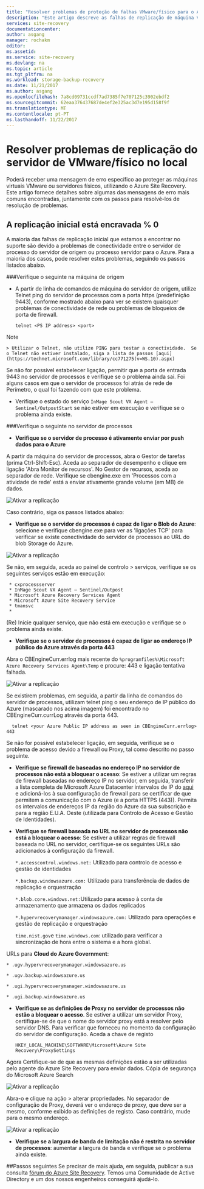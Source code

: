 ```yaml
---
title: "Resolver problemas de proteção de falhas VMware/físico para o Azure | Microsoft Docs"
description: "Este artigo descreve as falhas de replicação de máquina VMware comuns e como resolvê-los"
services: site-recovery
documentationcenter: 
author: asgang
manager: rochakm
editor: 
ms.assetid: 
ms.service: site-recovery
ms.devlang: na
ms.topic: article
ms.tgt_pltfrm: na
ms.workload: storage-backup-recovery
ms.date: 11/21/2017
ms.author: asgang
ms.openlocfilehash: 7a8cd09731ccdf7ad7385f7e707125c3902ebdf2
ms.sourcegitcommit: 62eaa376437687de4ef2e325ac3d7e195d158f9f
ms.translationtype: MT
ms.contentlocale: pt-PT
ms.lasthandoff: 11/22/2017
---
```

# <a name="troubleshoot-on-premises-vmwarephysical-server-replication-issues"></a>Resolver problemas de replicação do servidor de VMware/físico no local
Poderá receber uma mensagem de erro específico ao proteger as máquinas virtuais VMware ou servidores físicos, utilizando o Azure Site Recovery. Este artigo fornece detalhes sobre algumas das mensagens de erro mais comuns encontradas, juntamente com os passos para resolvê-los de resolução de problemas.


## <a name="initial-replication-is-stuck-at-0"></a>A replicação inicial está encravada % 0
A maioria das falhas de replicação inicial que estamos a encontrar no suporte são devido a problemas de conectividade entre o servidor de processo do servidor de origem ou processo servidor para o Azure.
Para a maioria dos casos, pode resolver estes problemas, seguindo os passos listados abaixo.

###<a name="check-the-following-on-source-machine"></a>Verifique o seguinte na máquina de origem
* A partir de linha de comandos de máquina do servidor de origem, utilize Telnet ping do servidor de processos com a porta https (predefinição 9443), conforme mostrado abaixo para ver se existem quaisquer problemas de conectividade de rede ou problemas de bloqueios de porta de firewall.

    `telnet <PS IP address> <port>`
> [!NOTE]
    > Utilizar o Telnet, não utilize PING para testar a conectividade.  Se o Telnet não estiver instalado, siga a lista de passos [aqui](https://technet.microsoft.com/library/cc771275(v=WS.10).aspx)

Se não for possível estabelecer ligação, permitir que a porta de entrada 9443 no servidor de processos e verifique se o problema ainda sai. Foi alguns casos em que o servidor de processos foi atrás de rede de Perímetro, o qual foi fazendo com que este problema.

* Verifique o estado do serviço `InMage Scout VX Agent – Sentinel/OutpostStart` se não estiver em execução e verifique se o problema ainda existe.   

###<a name="check-the-following-on-process-server"></a>Verifique o seguinte no servidor de processos

* **Verifique se o servidor de processo é ativamente enviar por push dados para o Azure**

A partir da máquina do servidor de processos, abra o Gestor de tarefas (prima Ctrl-Shift-Esc). Aceda ao separador de desempenho e clique em ligação 'Abra Monitor de recursos'. No Gestor de recursos, aceda ao separador de rede. Verifique se cbengine.exe em 'Processos com a atividade de rede' está a enviar ativamente grande volume (em MB) de dados.

![Ativar a replicação](./media/site-recovery-protection-common-errors/cbengine.png)

Caso contrário, siga os passos listados abaixo:

* **Verifique se o servidor de processos é capaz de ligar o Blob do Azure**: selecione e verifique cbengine.exe para ver as 'ligações TCP' para verificar se existe conectividade do servidor de processos ao URL do blob Storage do Azure.

![Ativar a replicação](./media/site-recovery-protection-common-errors/rmonitor.png)

Se não, em seguida, aceda ao painel de controlo > serviços, verifique se os seguintes serviços estão em execução:

     * cxprocessserver
     * InMage Scout VX Agent – Sentinel/Outpost
     * Microsoft Azure Recovery Services Agent
     * Microsoft Azure Site Recovery Service
     * tmansvc
     *
(Re) Inicie qualquer serviço, que não está em execução e verifique se o problema ainda existe.

* **Verifique se o servidor de processos é capaz de ligar ao endereço IP público do Azure através da porta 443**

Abra o CBEngineCurr.errlog mais recente do `%programfiles%\Microsoft Azure Recovery Services Agent\Temp` e procure: 443 e ligação tentativa falhada.

![Ativar a replicação](./media/site-recovery-protection-common-errors/logdetails1.png)

Se existirem problemas, em seguida, a partir da linha de comandos do servidor de processos, utilizam telnet ping o seu endereço de IP público do Azure (mascarado nos acima imagem) foi encontrado no CBEngineCurr.currLog através da porta 443.

      telnet <your Azure Public IP address as seen in CBEngineCurr.errlog>  443
Se não for possível estabelecer ligação, em seguida, verifique se o problema de acesso devido a firewall ou Proxy, tal como descrito no passo seguinte.


* **Verifique se firewall de baseadas no endereço IP no servidor de processos não está a bloquear o acesso**: Se estiver a utilizar um regras de firewall baseadas no endereço IP no servidor, em seguida, transferir a lista completa de Microsoft Azure Datacenter intervalos de IP do [aqui](https://www.microsoft.com/download/details.aspx?id=41653) e adicioná-los à sua configuração de firewall para se certificar de que permitem a comunicação com o Azure (e a porta HTTPS (443)).  Permita os intervalos de endereços IP da região do Azure da sua subscrição e para a região E.U.A. Oeste (utilizada para Controlo de Acesso e Gestão de Identidades).

* **Verifique se firewall baseada no URL no servidor de processos não está a bloquear o acesso**: Se estiver a utilizar regras de firewall baseada no URL no servidor, certifique-se os seguintes URLs são adicionados à configuração da firewall.

  `*.accesscontrol.windows.net:` Utilizado para controlo de acesso e gestão de identidades

  `*.backup.windowsazure.com:` Utilizado para transferência de dados de replicação e orquestração

  `*.blob.core.windows.net:`Utilizado para acesso à conta de armazenamento que armazena os dados replicados

  `*.hypervrecoverymanager.windowsazure.com:` Utilizado para operações e gestão de replicação e orquestração

  `time.nist.gov`e `time.windows.com`: utilizado para verificar a sincronização de hora entre o sistema e a hora global.

URLs para **Cloud do Azure Government**:

`* .ugv.hypervrecoverymanager.windowsazure.us`

`* .ugv.backup.windowsazure.us`

`* .ugi.hypervrecoverymanager.windowsazure.us`

`* .ugi.backup.windowsazure.us`

* **Verifique se as definições de Proxy no servidor de processos não estão a bloquear o acesso**.  Se estiver a utilizar um servidor Proxy, certifique-se de que o nome do servidor proxy está a resolver pelo servidor DNS.
Para verificar que forneceu no momento da configuração do servidor de configuração. Aceda a chave de registo

    `HKEY_LOCAL_MACHINE\SOFTWARE\Microsoft\Azure Site Recovery\ProxySettings`

Agora Certifique-se de que as mesmas definições estão a ser utilizadas pelo agente do Azure Site Recovery para enviar dados.
Cópia de segurança do Microsoft Azure Search

![Ativar a replicação](./media/site-recovery-protection-common-errors/mab.png)

Abra-o e clique na ação > alterar propriedades. No separador de configuração de Proxy, deverá ver o endereço de proxy, que deve ser a mesmo, conforme exibido as definições de registo. Caso contrário, mude para o mesmo endereço.

![Ativar a replicação](./media/site-recovery-protection-common-errors/mabproxy.png)

* **Verifique se a largura de banda de limitação não é restrita no servidor de processos**: aumentar a largura de banda e verifique se o problema ainda existe.

##<a name="next-steps"></a>Passos seguintes
Se precisar de mais ajuda, em seguida, publicar a sua consulta [fórum do Azure Site Recovery](https://social.msdn.microsoft.com/Forums/azure/home?forum=hypervrecovmgr). Temos uma Comunidade de Active Directory e um dos nossos engenheiros conseguirá ajudá-lo.
